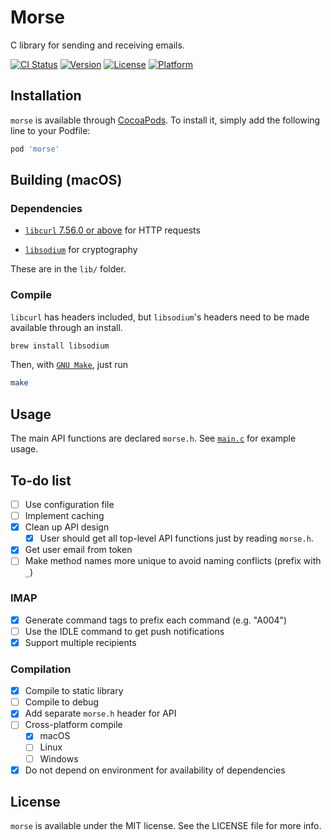 # Morse

C library for sending and receiving emails.

[![CI Status](https://img.shields.io/travis/albert-yu/morse.svg?style=flat)](https://travis-ci.org/albert-yu/morse)
[![Version](https://img.shields.io/cocoapods/v/morse.svg?style=flat)](https://cocoapods.org/pods/morse)
[![License](https://img.shields.io/cocoapods/l/morse.svg?style=flat)](https://cocoapods.org/pods/morse)
[![Platform](https://img.shields.io/cocoapods/p/morse.svg?style=flat)](https://cocoapods.org/pods/morse)


## Installation

`morse` is available through [CocoaPods](https://cocoapods.org). To install
it, simply add the following line to your Podfile:

```ruby
pod 'morse'
```


## Building (macOS)

### Dependencies

* [`libcurl` 7.56.0 or above](https://curl.haxx.se/libcurl/c/libcurl.html) for HTTP requests

* [`libsodium`](https://github.com/jedisct1/libsodium) for cryptography

These are in the `lib/` folder.


### Compile

`libcurl` has headers included, but `libsodium`'s headers need to be made available through an install.

```bash
brew install libsodium
```

Then, with [`GNU Make`](https://www.gnu.org/software/make/manual/html_node/Overview.html#Overview), just run

```bash
make
```


## Usage

The main API functions are declared `morse.h`. See [`main.c`](src/main.c) for example usage.

## To-do list
- [ ] Use configuration file
- [ ] Implement caching
- [x] Clean up API design
  - [x] User should get all top-level API functions just by reading `morse.h`.
- [x] Get user email from token
- [ ] Make method names more unique to avoid naming conflicts (prefix with `_`)

### IMAP

- [x] Generate command tags to prefix each command (e.g. "A004")
- [ ] Use the IDLE command to get push notifications
- [x] Support multiple recipients

### Compilation
- [x] Compile to static library
- [ ] Compile to debug
- [x] Add separate `morse.h` header for API
- [ ] Cross-platform compile
  * [x] macOS
  * [ ] Linux
  * [ ] Windows
- [x] Do not depend on environment for availability of dependencies

## License

`morse` is available under the MIT license. See the LICENSE file for more info.
